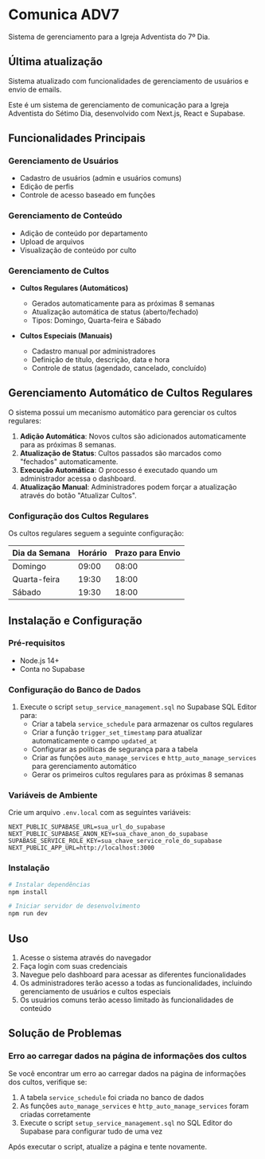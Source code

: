 # Comunica ADV7

Sistema de gerenciamento para a Igreja Adventista do 7º Dia.

## Última atualização

Sistema atualizado com funcionalidades de gerenciamento de usuários e envio de emails.

Este é um sistema de gerenciamento de comunicação para a Igreja Adventista do Sétimo Dia, desenvolvido com Next.js, React e Supabase.

## Funcionalidades Principais

### Gerenciamento de Usuários
- Cadastro de usuários (admin e usuários comuns)
- Edição de perfis
- Controle de acesso baseado em funções

### Gerenciamento de Conteúdo
- Adição de conteúdo por departamento
- Upload de arquivos
- Visualização de conteúdo por culto

### Gerenciamento de Cultos
- **Cultos Regulares (Automáticos)**
  - Gerados automaticamente para as próximas 8 semanas
  - Atualização automática de status (aberto/fechado)
  - Tipos: Domingo, Quarta-feira e Sábado
  
- **Cultos Especiais (Manuais)**
  - Cadastro manual por administradores
  - Definição de título, descrição, data e hora
  - Controle de status (agendado, cancelado, concluído)

## Gerenciamento Automático de Cultos Regulares

O sistema possui um mecanismo automático para gerenciar os cultos regulares:

1. **Adição Automática**: Novos cultos são adicionados automaticamente para as próximas 8 semanas.
2. **Atualização de Status**: Cultos passados são marcados como "fechados" automaticamente.
3. **Execução Automática**: O processo é executado quando um administrador acessa o dashboard.
4. **Atualização Manual**: Administradores podem forçar a atualização através do botão "Atualizar Cultos".

### Configuração dos Cultos Regulares

Os cultos regulares seguem a seguinte configuração:

| Dia da Semana | Horário | Prazo para Envio |
|---------------|---------|------------------|
| Domingo       | 09:00   | 08:00            |
| Quarta-feira  | 19:30   | 18:00            |
| Sábado        | 19:30   | 18:00            |

## Instalação e Configuração

### Pré-requisitos
- Node.js 14+
- Conta no Supabase

### Configuração do Banco de Dados
1. Execute o script `setup_service_management.sql` no Supabase SQL Editor para:
   - Criar a tabela `service_schedule` para armazenar os cultos regulares
   - Criar a função `trigger_set_timestamp` para atualizar automaticamente o campo `updated_at`
   - Configurar as políticas de segurança para a tabela
   - Criar as funções `auto_manage_services` e `http_auto_manage_services` para gerenciamento automático
   - Gerar os primeiros cultos regulares para as próximas 8 semanas

### Variáveis de Ambiente
Crie um arquivo `.env.local` com as seguintes variáveis:

```
NEXT_PUBLIC_SUPABASE_URL=sua_url_do_supabase
NEXT_PUBLIC_SUPABASE_ANON_KEY=sua_chave_anon_do_supabase
SUPABASE_SERVICE_ROLE_KEY=sua_chave_service_role_do_supabase
NEXT_PUBLIC_APP_URL=http://localhost:3000
```

### Instalação
```bash
# Instalar dependências
npm install

# Iniciar servidor de desenvolvimento
npm run dev
```

## Uso

1. Acesse o sistema através do navegador
2. Faça login com suas credenciais
3. Navegue pelo dashboard para acessar as diferentes funcionalidades
4. Os administradores terão acesso a todas as funcionalidades, incluindo gerenciamento de usuários e cultos especiais
5. Os usuários comuns terão acesso limitado às funcionalidades de conteúdo

## Solução de Problemas

### Erro ao carregar dados na página de informações dos cultos
Se você encontrar um erro ao carregar dados na página de informações dos cultos, verifique se:

1. A tabela `service_schedule` foi criada no banco de dados
2. As funções `auto_manage_services` e `http_auto_manage_services` foram criadas corretamente
3. Execute o script `setup_service_management.sql` no SQL Editor do Supabase para configurar tudo de uma vez

Após executar o script, atualize a página e tente novamente. 
